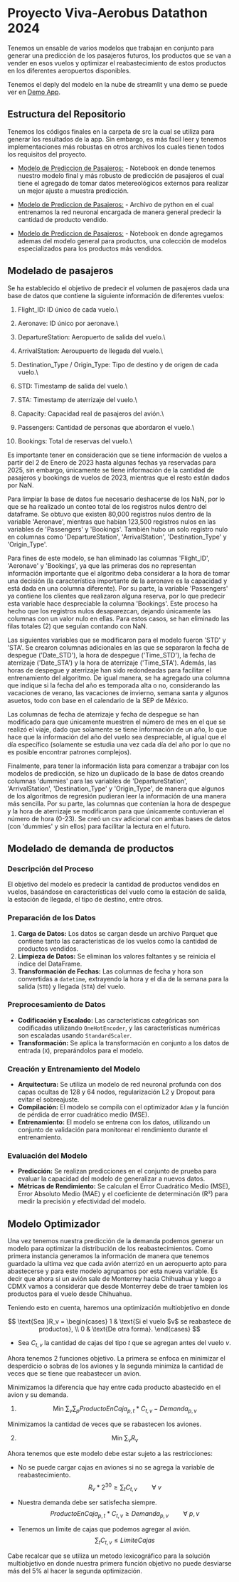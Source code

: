 # Proyecto Viva-Aerobus Datathon 2024

Tenemos un ensable de varios modelos que trabajan en conjunto para generar una predicción de los pasajeros futuros, los productos que se van a vender en esos vuelos y optimizar el reabastecimiento de estos productos en los diferentes aeropuertos disponibles. 

Tenemos el deply del modelo en la nube de streamlit y una demo se puede ver en [Demo App]([URL](https://viva-optimizer.streamlit.app/)). 

## Estructura del Repositorio
Tenemos los códigos finales en la carpeta de src la cual se utiliza para generar los resultados de la app. Sin embargo, es más facil leer y tenemos implementaciones más robustas en otros archivos los cuales tienen todos los requisitos del proyecto. 

- [Modelo de Prediccion de Pasajeros:](test/Passengers.ipynb) - Notebook en donde tenemos nuestro modelo final y más robusto de predicción de pasajeros el cual tiene el agregado de tomar datos metereológicos externos para realizar un mejor ajuste a muestra predicción.

- [Modelo de Prediccion de Pasajeros:](src/prod_pred.py) - Archivo de python en el cual entrenamos la red neuronal encargada de manera general predecir la cantidad de producto vendido.

- [Modelo de Prediccion de Pasajeros:](src/prod_pred.py) - Notebook en donde agregamos ademas del modelo general para productos, una colección de modelos especializados para los productos más vendidos.


## Modelado de pasajeros

Se ha establecido el objetivo de predecir el volumen de pasajeros dada una base de datos que contiene la siguiente información de diferentes vuelos:

1) Flight_ID: ID único de cada vuelo.\\

2) Aeronave: ID único por aeronave.\\

3) DepartureStation: Aeropuerto de salida del vuelo.\\

4) ArrivalStation: Aeroupuerto de llegada del vuelo.\\

5) Destination_Type / Origin_Type: Tipo de destino y de origen de cada vuelo.\\

6) STD: Timestamp de salida del vuelo.\\

7) STA: Timestamp de aterrizaje del vuelo.\\

8) Capacity: Capacidad real de pasajeros del avión.\\

9) Passengers: Cantidad de personas que abordaron el vuelo.\\

10) Bookings: Total de reservas del vuelo.\\

Es importante tener en consideración que se tiene información de vuelos a partir del 2 de Enero de 2023 hasta algunas fechas ya reservadas para 2025, sin embargo, únicamente se tiene información de la cantidad de pasajeros y bookings de vuelos de 2023, mientras que el resto están dados por NaN.

Para limpiar la base de datos fue necesario deshacerse de los NaN, por lo que se ha realizado un conteo total de los registros nulos dentro del dataframe. Se obtuvo que existen 80,000 registros nulos dentro de la variable 'Aeronave', mientras que habían 123,500 registros nulos en las variables de 'Passengers' y 'Bookings'. También hubo un solo registro nulo en columnas como 'DepartureStation', 'ArrivalStation', 'Destination_Type' y 'Origin_Type'.

Para fines de este modelo, se han eliminado las columnas 'Flight_ID', 'Aeronave' y 'Bookings', ya que las primeras dos no representan información importante que el algoritmo deba considerar a la hora de tomar una decisión (la característica importante de la aeronave es la capacidad y está dada en una columna diferente). Por su parte, la variable 'Passengers' ya contiene los clientes que realizaron alguna reserva, por lo que predecir esta variable hace despreciable la columna 'Bookings'. Este proceso ha hecho que los registros nulos desaparezcan, dejando únicamente las columnas con un valor nulo en ellas. Para estos casos, se han eliminado las filas totales (2) que seguían contando con NaN.

Las siguientes variables que se modificaron para el modelo fueron 'STD' y 'STA'. Se crearon columnas adicionales en las que se separaron la fecha de despegue ('Date_STD'), la hora de despegue ('Time_STD'), la fecha de aterrizaje ('Date_STA') y la hora de aterrizaje ('Time_STA'). Además, las horas de despegue y aterrizaje han sido redondeadas para facilitar el entrenamiento del algoritmo. De igual manera, se ha agregado una columna que indique si la fecha del año es temporada alta o no, considerando las vacaciones de verano, las vacaciones de invierno, semana santa y algunos asuetos, todo con base en el calendario de la SEP de México.

Las columnas de fecha de aterrizaje y fecha de despegue se han modificado para que únicamente muestren el número de mes en el que se realizó el viaje, dado que solamente se tiene información de un año, lo que hace que la información del año del vuelo sea despreciable, al igual que el día específico (solamente se estudia una vez cada día del año por lo que no es posible encontrar patrones complejos).

Finalmente, para tener la información lista para comenzar a trabajar con los modelos de predicción, se hizo un duplicado de la base de datos creando columnas 'dummies' para las variables de 'DepartureStation', 'ArrivalStation', 'Destination_Type' y 'Origin_Type', de manera que algunos de los algoritmos de regresión pudieran leer la información de una manera más sencilla. Por su parte, las columnas que contenían la hora de despegue y la hora de aterrizaje se modificaron para que únicamente contuvieran el número de hora (0-23). Se creó un csv adicional con ambas bases de datos (con 'dummies' y sin ellos) para facilitar la lectura en el futuro.

## Modelado de demanda de productos

### Descripción del Proceso
El objetivo del modelo es predecir la cantidad de productos vendidos en vuelos, basándose en características del vuelo como la estación de salida, la estación de llegada, el tipo de destino, entre otros.

### Preparación de los Datos

1. **Carga de Datos:** Los datos se cargan desde un archivo Parquet que contiene tanto las características de los vuelos como la cantidad de productos vendidos.
2. **Limpieza de Datos:** Se eliminan los valores faltantes y se reinicia el índice del DataFrame.
3. **Transformación de Fechas:** Las columnas de fecha y hora son convertidas a `datetime`, extrayendo la hora y el día de la semana para la salida (`STD`) y llegada (`STA`) del vuelo.

### Preprocesamiento de Datos

- **Codificación y Escalado:** Las características categóricas son codificadas utilizando `OneHotEncoder`, y las características numéricas son escaladas usando `StandardScaler`.
- **Transformación:** Se aplica la transformación en conjunto a los datos de entrada (`X`), preparándolos para el modelo.

### Creación y Entrenamiento del Modelo

- **Arquitectura:** Se utiliza un modelo de red neuronal profunda con dos capas ocultas de 128 y 64 nodos, regularización L2 y Dropout para evitar el sobreajuste.
- **Compilación:** El modelo se compila con el optimizador `Adam` y la función de pérdida de error cuadrático medio (MSE).
- **Entrenamiento:** El modelo se entrena con los datos, utilizando un conjunto de validación para monitorear el rendimiento durante el entrenamiento.

### Evaluación del Modelo

- **Predicción:** Se realizan predicciones en el conjunto de prueba para evaluar la capacidad del modelo de generalizar a nuevos datos.
- **Métricas de Rendimiento:** Se calculan el Error Cuadrático Medio (MSE), Error Absoluto Medio (MAE) y el coeficiente de determinación (R²) para medir la precisión y efectividad del modelo.

## Modelo Optimizador

Una vez tenemos nuestra predicción de la demanda podemos generar un modelo para optimizar la distribución de los reabastecimientos. Como primera instancia generamos la información de manera que tenemos guardado la ultima vez que cada avión aterrizó en un aeropuerto apto para abastecerse y para este modelo agrupamos por esta nueva variable. Es decir que ahora si un avión sale de Monterrey hacia Chihuahua y luego a CDMX vamos a considerar que desde Monterrey debe de traer tambien los productos para el vuelo desde Chihuahua. 

Teniendo esto en cuenta, haremos una optimización multiobjetivo en donde

$$
\text{Sea     }R_v = \begin{cases} 
1 & \text{Si el vuelo $v$ se reabastece de productos}, \\
0 & \text{De otra forma}.
\end{cases}
$$

- Sea $C_{t,v}$ la cantidad de cajas del tipo $t$ que se agregan antes del vuelo $v$. 

Ahora tenemos 2 funciones objetivo. La primera se enfoca en minimizar el desperdicio o sobras de los aviones y la segunda minimiza la cantidad de veces que se tiene que reabastecer un avion. 

Minimizamos la diferencia que hay entre cada producto abastecido en el avion y su demanda. 

1) $$\text{Min      } \sum_v \sum_p ProductoEnCaja_{p,t} * C_{t,v} - Demanda_{p,v}$$


Minimizamos la cantidad de veces que se rabastecen los aviones. 

2) $$\text{Min      } \sum_v R_{v}$$

Ahora tenemos que este modelo debe estar sujeto a las restricciones:

- No se puede cargar cajas en aviones si no se agrega la variable de reabastecimiento. 
$$R_v * 2^{30} \geq \sum_t C_{t,v} \quad \quad \forall\ v$$

- Nuestra demanda debe ser satisfecha siempre.
$$ProductoEnCaja_{p,t} * C_{t,v} \geq Demanda_{p,v} \quad \quad \forall \ p,v$$

- Tenemos un límite de cajas que podemos agregar al avión.
$$\sum_t C_{t,v} \leq LimiteCajas$$

Cabe recalcar que se utiliza un metodo lexicográfico para la solución multiobjetivo en donde nuestra primera función objetivo no puede desviarse más del 5% al hacer la segunda optimización. 
